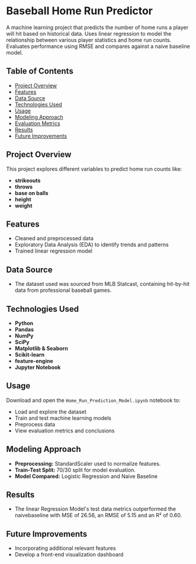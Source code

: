 # Baseball Home Run Predictor

A machine learning project that predicts the number of home runs a player will hit based on historical data. Uses linear regression to model the relationship between various player statistics and home run counts. Evaluates performance using RMSE and compares against a naive baseline model.

## Table of Contents

- [Project Overview](#project-overview)
- [Features](#features)
- [Data Source](#data-source)
- [Technologies Used](#technologies-used)
- [Usage](#usage)
- [Modeling Approach](#modeling-approach)
- [Evaluation Metrics](#evaluation-metrics)
- [Results](#results)
- [Future Improvements](#future-improvements)

## Project Overview

This project explores different variables to predict home run counts like:
- **strikeouts**
- **throws**
- **base on balls**
- **height**
- **weight**


## Features

- Cleaned and preprocessed data
- Exploratory Data Analysis (EDA) to identify trends and patterns
- Trained linear regression model

## Data Source

- The dataset used was sourced from MLB Statcast, containing hit-by-hit data from professional baseball games.

## Technologies Used

- **Python**
- **Pandas** 
- **NumPy** 
- **SciPy** 
- **Matplotlib & Seaborn** 
- **Scikit-learn** 
- **feature-engine** 
- **Jupyter Notebook** 


## Usage

Download and open the `Home_Run_Prediction_Model.ipynb` notebook to:

- Load and explore the dataset
- Train and test machine learning models
- Preprocess data
- View evaluation metrics and conclusions

## Modeling Approach

- **Preprocessing:** StandardScaler used to normalize features.
- **Train-Test Split:** 70/30 split for model evaluation.
- **Model Compared:** Logistic Regression and Naive Baseline

## Results

- The linear Regression Model's test data metrics outperformed the naivebaseline with MSE of 26.56, an RMSE of 5.15 and an R² of 0.60.

## Future Improvements

- Incorporating additional relevant features 
- Develop a front-end visualization dashboard
